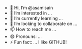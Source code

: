 - 👋 Hi, I’m @asamisain
- 👀 I’m interested in ...
- 🌱 I’m currently learning ...
- 💞️ I’m looking to collaborate on ...
- 📫 How to reach me ...
- 😄 Pronouns: ...
- ⚡ Fun fact: ...
I like GITHUB!
<!---
asamisain/asamisain is a ✨ special ✨ repository because its `README.md` (this file) appears on your GitHub profile.
You can click the Preview link to take a look at your changes.
--->
